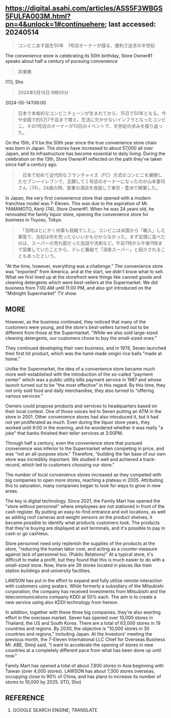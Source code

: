 ## https://digital.asahi.com/articles/ASS5F3WBGS5FULFA003M.html?pn=4&unlock=1#continuehere; last accessed: 20240514

> コンビニあす誕生50年　1号店オーナーが語る、便利さ追求の半世紀

The convenience store is celebrating its 50th birthday, Store Owner#1 speaks about half a century of pursuing convenience

> 井東礁

ITO, Sho

> 2024年5月14日 6時00分

2024-05-14T06:00

> 日本で本格的なコンビニチェーンが生まれてから、15日で50年となる。今や全国で約5万7千店まで増え、生活に欠かせないインフラとなったコンビニ。その1号店のオーナーが13日のイベントで、半世紀の歩みを振り返った。

On the 15th, it'll be the 50th year since the true convenience store chain was born in Japan. The stores have increased to about 57,000 all over Japan, and its infrastructure has become essential to daily living. During the celebration on the 13th, Store Owner#1 reflected on the path they've taken since half a century ago.

>　日本で初めて近代的なフランチャイズ（FC）方式のコンビニを展開したセブン―イレブンで、志願して１号店のオーナーになったのが山本憲司さん（74）。24歳の時、家業の酒店を改装して東京・豊洲で開業した。

In Japan, the very first convenience store that opened with a modern franchise model was 7-Eleven. This was due to the aspiration of Mr. YAMAMOTO, Kenji (74), Store Owner#1. When he was 24 years old, he renovated the family liquor store, opening the convenience store for business in Toyosu, Tokyo.

>　「当時はとにかく何事も挑戦でした」。コンビニは米国から「輸入」した業態で、当初は何を売ったらいいかも分からなかった。まず店頭に並べたのは、スーパーの売れ筋だった缶詰や洗剤など。午前7時から午後11時まで営業していたことから、テレビ番組で「深夜スーパー」と紹介されることもあったという。

"At the time, however, everything was a challenge." The convenience store was "imported" from America, and at the start, we didn't know what to sell. What we first lined up at the storefront were things like canned goods and cleaning detergents which were best-sellers at the Supermarket. We did business from 7:00 AM until 11:00 PM, and also got introduced on the "Midnight Supermarket" TV show.

## MORE

However, as the business continued, they noticed that many of the customers were young, and the store's best-sellers turned out to be different from those at the Supermarket. "While we also sold large-sized cleaning detergents, our customers chose to buy the small-sized ones."

They continued developing their own business, and in 1978, Seven launched their first hit product, which was the hand-made onigiri rice balls "made at home."
 
Unlike the Supermarket, the idea of a convenience store became much more well-established with the introduction of the so-called "payment center" which was a public utility bills payment service in 1987 and whose launch turned out to be "the most effective" in this regard. By this time, they not only sold food and daily merchandise, they also turned to "offering various services."

Owners could propose products and services to headquarters based on their local context. One of those voices led to Seven putting an ATM in the store in 2001. Other convenience stores had also introduced it, but it had not yet proliferated as much. Even during the liquor store years, they worked until 9:00 in the evening, and he wondered whether it was really "a joke" that banks finished their teller services at 3:00PM.

Through half a century, even the convenience store that pursued convenience was inferior to the Supermarket when competing in price, and was "not an all-purpose store." Therefore, "building the fan base of our own store was incredibly important. We studied it well and achieved a track-record, which led to customers choosing our store."

The number of local convenience stores increased as they competed with big companies to open more stores, reaching a plateau in 2005. Attributing this to saturation, many companies began to look for ways to grow in new areas.

The key is digital technology. Since 2021, the Family Mart has opened the "store without personnel" where employees are not stationed in front of the cash register. By putting an easy-to-find entrance and exit locations, as well as adding roof cameras and weight sensors on the product shelves, it became possible to identify what products customers took. The products that they're buying are displayed at exit terminals, and it's possible to pay in cash or go cashless.

Store personnel need only replenish the supplies of the products at the store, "reducing the human labor cost, and acting as a counter-measure against lack of personnel too. (Public Relations)" At a typical store, it's difficult to make a profit, but they found that this is much easier to do with a small-sized store. Now, there are 39 stores located in places like train station buildings and university facilities.

LAWSON has put in the effort to expand and fully utilize remote interaction with customers using avatars. While formerly a subsidiary of the Mitsubishi corporation, the company has received investments from Mitsubishi and the telecommunications company KDDI at 50% each. The aim is to create a new service using also KDDI technology from hereon.

In addition, together with these three big companies, they're also exerting effort in the overseas market. Seven has opened over 10,000 stores in Thailand, the US and South Korea. There are a total of 63,000 stores in 19 countries and regions. By 2030, the objective is "10,000 stores in 30 countries and regions," including Japan. At the Investors' meeting the previous month, the 7-Eleven International LLC Chief for Overseas Business Mr. ABE, Shinji said, "I want to accelerate the opening of stores in new countries at a completely different pace from what has been done up until now."

Family Mart has opened a total of about 7,800 stores in Asia beginning with Taiwan (over 4,000 stores). LAWSON has about 7,300 stores overseas, occupying close to 90% of China, and has plans to increase its number of stores to 10,000 by 2025. (ITO, Sho)

## REFERENCE

1) GOOGLE SEARCH ENGINE; TRANSLATE